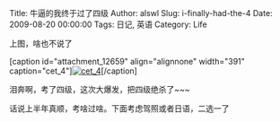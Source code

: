 Title: 牛逼的我终于过了四级
Author: alswl
Slug: i-finally-had-the-4
Date: 2009-08-20 00:00:00
Tags: 日记, 英语
Category: Life

上图，啥也不说了

[caption id="attachment_12659" align="alignnone" width="391" caption="cet_4"][![cet_4](https://4ocf5n.dijingchao.com/upload_dropbox/200908/Snap1.jpg)](https://4ocf5n.dijingchao.com/upload_dropbox/200908/Snap1.jpg)[/caption]

泪奔啊，考了四级，这次大爆发，把四级绝杀了~~~

话说上半年真顺，考啥过啥。下面考虑驾照或者日语，二选一了

